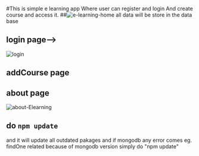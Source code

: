 #This is simple e learning app
Where user can register and login
And create course and access it.
##![e-learning-home](https://user-images.githubusercontent.com/61626746/217613799-5a8f0eb7-0107-465b-ae2d-ab0133332add.png)
 all data will be store in the data base


## login page-->

![login](https://user-images.githubusercontent.com/61626746/209992808-81b69b10-2652-41bd-9c54-3fed06c8a613.jpg)

## addCourse page


## about page
![about-Elearning](https://user-images.githubusercontent.com/61626746/217614038-2d6594be-fc6f-46dd-8b75-4e0b83ea55b7.png)

## do `npm update` 
and it will update all outdated pakages and if mongodb any error comes eg. findOne related because of mongodb version simply do "npm update"
